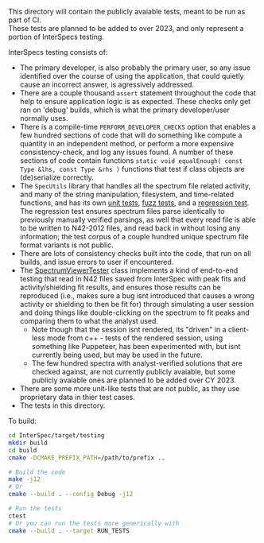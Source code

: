 This directory will contain the publicly avaiable tests, meant to be run as part of CI.  
These tests are planned to be added to over 2023, and only represent a portion of InterSpecs testing.  

InterSpecs testing consists of:
- The primary developer, is also probably the primary user, so any issue identified over the course of using the application, that could quietly cause an incorrect answer, is agressively addressed.
- There are a couple thousand `assert` statement throughout the code that help to ensure application logic is as expected.  These checks only get ran on 'debug' builds, which is what the primary developer/user normally uses.
- There is a compile-time `PERFORM_DEVELOPER_CHECKS` option that enables a few hundred sections of code that will do something like compute a quantity in an independent method, or perform a more expensive consistency-check, and log any issues found.  A number of these sections of code contain functions `static void equalEnough( const Type &lhs, const Type &rhs )` functions that test if class objects are (de)serialize correctly.
- The `SpecUtils` library that handles all the spectrum file related activity, and many of the string manipulation, filesystem, and time-related functions, and has its own [unit tests](https://github.com/sandialabs/SpecUtils/tree/master/unit_tests), [fuzz tests](https://github.com/sandialabs/SpecUtils/tree/master/fuzz_test), and a [regression test](https://github.com/sandialabs/SpecUtils/tree/master/regression_test).  The regression test ensures spectrum files parse identically to previously manually verified parsings, as well that every read file is able to be written to N42-2012 files, and read back in without losing any information; the test corpus of a couple hundred unique spectrum file format variants is not public.
- There are lots of consistency checks built into the code, that run on all builds, and issue errors to user if encountered.
- The [SpectrumViewerTester](../../InterSpec/SpectrumViewerTester.h) class implements a kind of end-to-end testing that read in N42 files saved from InterSpec with peak fits and activity/shielding fit results, and ensures those results can be reproduced (i.e., makes sure a bug isnt introduced that causes a wrong activity or shielding to then be fit for) through simulating a user session and doing things like double-clicking on the spectrum to fit peaks and comparing them to what the analyst used.
    - Note though that the session isnt rendered, its "driven" in a client-less mode from c++ - tests of the rendered session, using something like Puppeteer, has been experimented with, but isnt currently being used, but may be used in the future.
    - The few hundred spectra with analyst-verified solutions that are checked against, are not currently publicly avaiable, but some publicly avaiable ones are planned to be added over CY 2023.
- There are some more unit-like tests that are not public, as they use proprietary data in thier test cases.
- The tests in this directory.


To build:
```bash
cd InterSpec/target/testing
mkdir build
cd build
cmake -DCMAKE_PREFIX_PATH=/path/to/prefix ..

# Build the code 
make -j12
# Or
cmake --build . --config Debug -j12

# Run the tests
ctest
# Or you can run the tests more generically with
cmake --build . --target RUN_TESTS
```